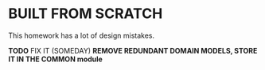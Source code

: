 # BUILT FROM SCRATCH

This homework has a lot of design mistakes.

**TODO** FIX IT (SOMEDAY)
**REMOVE REDUNDANT DOMAIN MODELS, STORE IT IN THE COMMON module**